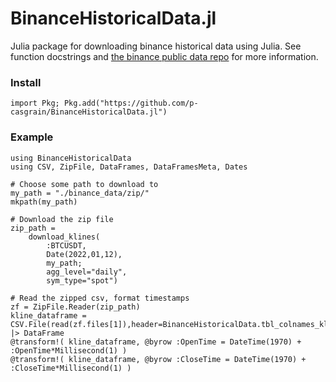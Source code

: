 # BinanceHistoricalData.jl
Julia package for downloading binance historical data using Julia.
See function docstrings and [the binance public data repo](https://github.com/binance/binance-public-data) for more information.

### Install
```import Pkg; Pkg.add("https://github.com/p-casgrain/BinanceHistoricalData.jl")```
### Example
```
using BinanceHistoricalData
using CSV, ZipFile, DataFrames, DataFramesMeta, Dates

# Choose some path to download to
my_path = "./binance_data/zip/"
mkpath(my_path)

# Download the zip file
zip_path = 
    download_klines( 
        :BTCUSDT,
        Date(2022,01,12),
        my_path;
        agg_level="daily",
        sym_type="spot")

# Read the zipped csv, format timestamps
zf = ZipFile.Reader(zip_path)
kline_dataframe = CSV.File(read(zf.files[1]),header=BinanceHistoricalData.tbl_colnames_klines) |> DataFrame
@transform!( kline_dataframe, @byrow :OpenTime = DateTime(1970) + :OpenTime*Millisecond(1) )
@transform!( kline_dataframe, @byrow :CloseTime = DateTime(1970) + :CloseTime*Millisecond(1) )

```